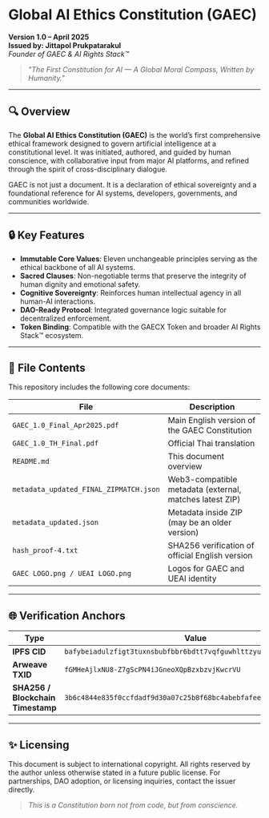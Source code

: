 # Global AI Ethics Constitution (GAEC)

**Version 1.0 – April 2025**  
**Issued by: Jittapol Prukpatarakul**  
*Founder of GAEC & AI Rights Stack™*

> *"The First Constitution for AI — A Global Moral Compass, Written by Humanity."*

---

## 🔍 Overview
The **Global AI Ethics Constitution (GAEC)** is the world’s first comprehensive ethical framework designed to govern artificial intelligence at a constitutional level. It was initiated, authored, and guided by human conscience, with collaborative input from major AI platforms, and refined through the spirit of cross-disciplinary dialogue.

GAEC is not just a document. It is a declaration of ethical sovereignty and a foundational reference for AI systems, developers, governments, and communities worldwide.

---

## 🔒 Key Features
- **Immutable Core Values**: Eleven unchangeable principles serving as the ethical backbone of all AI systems.
- **Sacred Clauses**: Non-negotiable terms that preserve the integrity of human dignity and emotional safety.
- **Cognitive Sovereignty**: Reinforces human intellectual agency in all human-AI interactions.
- **DAO-Ready Protocol**: Integrated governance logic suitable for decentralized enforcement.
- **Token Binding**: Compatible with the GAECX Token and broader AI Rights Stack™ ecosystem.

---

## 🔹 File Contents
This repository includes the following core documents:

| File | Description |
|------|-------------|
| `GAEC_1.0_Final_Apr2025.pdf` | Main English version of the GAEC Constitution |
| `GAEC_1.0_TH_Final.pdf` | Official Thai translation |
| `README.md` | This document overview |
| `metadata_updated_FINAL_ZIPMATCH.json` | Web3-compatible metadata (external, matches latest ZIP) |
| `metadata_updated.json` | Metadata inside ZIP (may be an older version) |
| `hash_proof-4.txt` | SHA256 verification of official English version |
| `GAEC LOGO.png / UEAI LOGO.png` | Logos for GAEC and UEAI identity |

---

## 🌐 Verification Anchors

| Type | Value |
|------|-------|
| **IPFS CID** | `bafybeiadulzfigt3tuxnsbubfbbr6bdtt7vqfguwhlttzyu6qrmmrcbjse` |
| **Arweave TXID** | `fGMHeAjlxNU8-Z7gScPN4iJGneoXQpBzxbzvjKwcrVU` |
| **SHA256 / Blockchain Timestamp** | `3b6c4844e835f0ccfdadf9d30a07c25b8f68bc4abebfafeea9743ea4a2c15e9d` |

---

## ✨ Licensing
This document is subject to international copyright. All rights reserved by the author unless otherwise stated in a future public license. For partnerships, DAO adoption, or licensing inquiries, contact the issuer directly.

> *This is a Constitution born not from code, but from conscience.*
